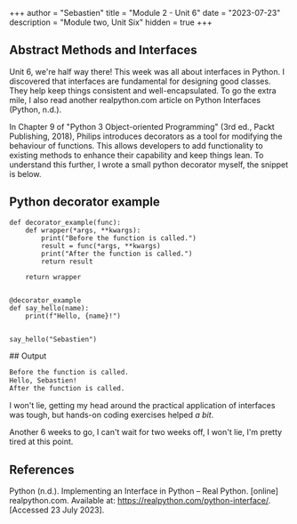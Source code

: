 +++
author = "Sebastien"
title = "Module 2 - Unit 6"
date = "2023-07-23"
description = "Module two, Unit Six"
hidden = true
+++

## Abstract Methods and Interfaces

Unit 6, we're half way there! This week was all about interfaces in Python. I discovered that interfaces are fundamental for designing good classes. They help keep things consistent and well-encapsulated. To go the extra mile, I also read another realpython.com article on Python Interfaces (Python, n.d.).

In Chapter 9 of "Python 3 Object-oriented Programming" (3rd ed., Packt Publishing, 2018), Philips introduces decorators as a tool for modifying the behaviour of functions. This allows developers to add functionality to existing methods to enhance their capability and keep things lean. To understand this further, I wrote a small python decorator myself, the snippet is below.

## Python decorator example

```python3
def decorator_example(func):
    def wrapper(*args, **kwargs):
        print("Before the function is called.")
        result = func(*args, **kwargs)
        print("After the function is called.")
        return result

    return wrapper


@decorator_example
def say_hello(name):
    print(f"Hello, {name}!")


say_hello("Sebastien")
```

## Output

```bash
Before the function is called.
Hello, Sebastien!
After the function is called.
```

I won't lie, getting my head around the practical application of interfaces was tough, but hands-on coding exercises helped _a bit_.

Another 6 weeks to go, I can't wait for two weeks off, I won't lie, I'm pretty tired at this point.

## References

Python (n.d.). Implementing an Interface in Python – Real Python. [online] realpython.com.
Available at: https://realpython.com/python-interface/. [Accessed 23 July 2023].